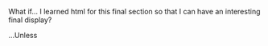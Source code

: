 What if... I learned html for this final section so that I can have an interesting final display? 

...Unless 
